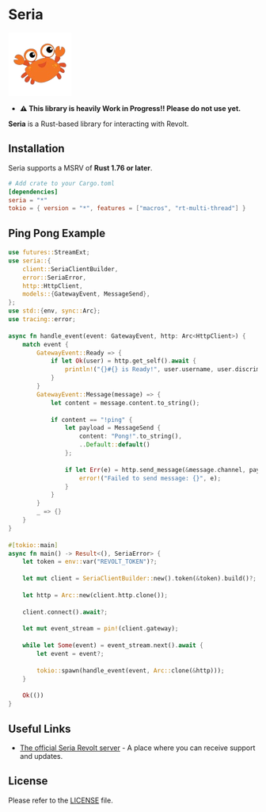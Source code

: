 # Seria

![seria logo](logo.png)

- **⚠️ This library is heavily Work in Progress!! Please do not use yet.**

**Seria** is a Rust-based library for interacting with Revolt.

## Installation

Seria supports a MSRV of **Rust 1.76 or later**.

```toml
# Add crate to your Cargo.toml
[dependencies]
seria = "*"
tokio = { version = "*", features = ["macros", "rt-multi-thread"] }
```

## Ping Pong Example

```rs
use futures::StreamExt;
use seria::{
    client::SeriaClientBuilder,
    error::SeriaError,
    http::HttpClient,
    models::{GatewayEvent, MessageSend},
};
use std::{env, sync::Arc};
use tracing::error;

async fn handle_event(event: GatewayEvent, http: Arc<HttpClient>) {
    match event {
        GatewayEvent::Ready => {
            if let Ok(user) = http.get_self().await {
                println!("{}#{} is Ready!", user.username, user.discriminator);
            }
        }
        GatewayEvent::Message(message) => {
            let content = message.content.to_string();

            if content == "!ping" {
                let payload = MessageSend {
                    content: "Pong!".to_string(),
                    ..Default::default()
                };

                if let Err(e) = http.send_message(&message.channel, payload).await {
                    error!("Failed to send message: {}", e);
                }
            }
        }
        _ => {}
    }
}

#[tokio::main]
async fn main() -> Result<(), SeriaError> {
    let token = env::var("REVOLT_TOKEN")?;

    let mut client = SeriaClientBuilder::new().token(&token).build()?;

    let http = Arc::new(client.http.clone());

    client.connect().await?;

    let mut event_stream = pin!(client.gateway);

    while let Some(event) = event_stream.next().await {
        let event = event?;

        tokio::spawn(handle_event(event, Arc::clone(&http)));
    }

    Ok(())
}
```

## Useful Links

- [The official Seria Revolt server](rvlt.gg/g65YG8CA) - A place where you can receive support and updates.

## License

Please refer to the [LICENSE](https://github.com/reinacchi/seria/blob/dev/LICENSE) file.
